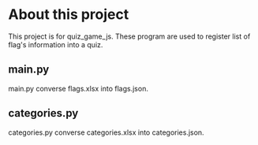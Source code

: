 # About this project
This project is for quiz_game_js. These program are used to register list of flag's information into a quiz.


## main.py
main.py converse flags.xlsx into flags.json.


## categories.py
categories.py converse categories.xlsx into categories.json.


